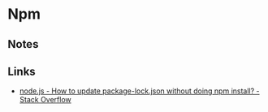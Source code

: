 # Npm

## Notes

## Links

* [node.js - How to update package-lock.json without doing npm install? - Stack Overflow](https://stackoverflow.com/questions/57867267/how-to-update-package-lock-json-without-doing-npm-install)

